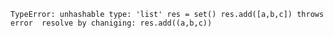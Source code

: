 `
TypeError: unhashable type: 'list'
res = set()
res.add([a,b,c])
throws error
​
resolve by chaniging:
res.add((a,b,c))
`
